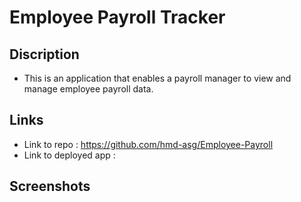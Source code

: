 # Employee Payroll Tracker

## Discription

 
 * This is an application that enables a payroll manager to view and manage employee payroll data. 


## Links

* Link to repo : https://github.com/hmd-asg/Employee-Payroll
* Link to deployed app : 

## Screenshots


